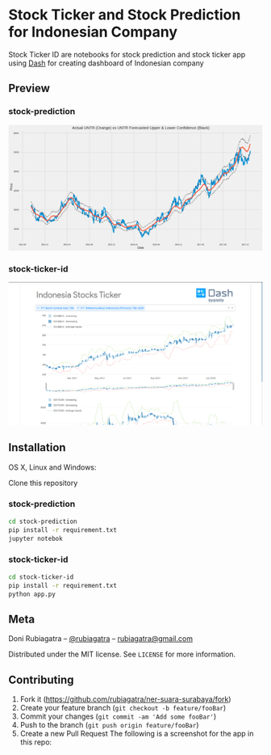 # Stock Ticker and Stock Prediction for Indonesian Company

Stock Ticker ID are notebooks for stock prediction and stock ticker app using [Dash](https://plot.ly/dash) for creating dashboard of Indonesian company

## Preview
### stock-prediction
![stock-prediction](img/stock-prediction.png)

### stock-ticker-id
![stock-prediction](img/stock-ticker-id.png)


## Installation

OS X, Linux and Windows:

Clone this repository

### stock-prediction 
```sh
cd stock-prediction
pip install -r requirement.txt
jupyter notebok
```

### stock-ticker-id 
```sh
cd stock-ticker-id
pip install -r requirement.txt
python app.py
```

## Meta

Doni Rubiagatra – [@rubiagatra](https://twitter.com/rubiagatra) – rubiagatra@gmail.com

Distributed under the MIT license. See ``LICENSE`` for more information.


## Contributing

1. Fork it (<https://github.com/rubiagatra/ner-suara-surabaya/fork>)
2. Create your feature branch (`git checkout -b feature/fooBar`)
3. Commit your changes (`git commit -am 'Add some fooBar'`)
4. Push to the branch (`git push origin feature/fooBar`)
5. Create a new Pull Request
The following is a screenshot for the app in this repo:

